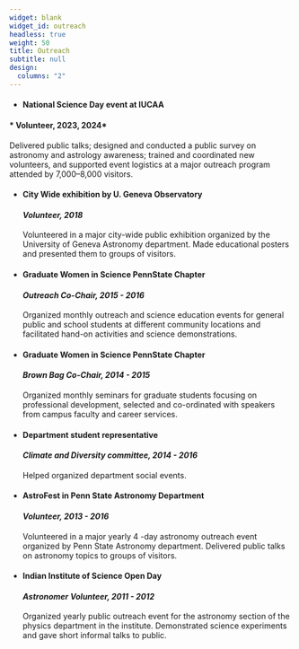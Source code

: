 ```yaml
---
widget: blank
widget_id: outreach
headless: true
weight: 50
title: Outreach
subtitle: null
design:
  columns: "2"
---
```

* #### National Science Day event at IUCAA
#### * Volunteer, 2023, 2024*
Delivered public talks; designed and conducted a public survey on astronomy and astrology awareness; trained and coordinated new volunteers, and supported event logistics at a major outreach program attended by 7,000–8,000 visitors.

* #### City Wide exhibition by U. Geneva Observatory

  #### *Volunteer, 2018*
  Volunteered in a major city-wide public exhibition organized by the University of Geneva Astronomy
  department. Made educational posters and presented them to groups of visitors.
* #### Graduate Women in Science PennState Chapter

  #### *Outreach Co-Chair, 2015 - 2016*
  Organized monthly outreach and science education events for general public and school students at
  different community locations and facilitated hand-on activities and science demonstrations.
* #### Graduate Women in Science PennState Chapter

  #### *Brown Bag Co-Chair, 2014 - 2015*
  Organized monthly seminars for graduate students focusing on professional development, selected
  and co-ordinated with speakers from campus faculty and career services.
* #### Department student representative

  #### *Climate and Diversity committee, 2014 - 2016*
  Helped organized department social events.
* #### AstroFest in Penn State Astronomy Department

  #### *Volunteer, 2013 - 2016*
  Volunteered in a major yearly 4 -day astronomy outreach event organized by Penn State Astronomy
  department. Delivered public talks on astronomy topics to groups of visitors.
* #### Indian Institute of Science Open Day

  #### *Astronomer Volunteer, 2011 - 2012*
  Organized yearly public outreach event for the astronomy section of the physics department in the
  institute. Demonstrated science experiments and gave short informal talks to public.
